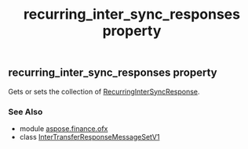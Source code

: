 ﻿---
title: recurring_inter_sync_responses property
second_title: Aspose.Finance for Python via .NET API References
description: 
type: docs
weight: 50
url: /python-net/aspose.finance.ofx/intertransferresponsemessagesetv1/recurring_inter_sync_responses/
is_root: false
---

## recurring_inter_sync_responses property


Gets or sets the collection of [RecurringInterSyncResponse](/finance/python-net/aspose.finance.ofx.intertransfer/recurringintersyncresponse).

### See Also
* module [aspose.finance.ofx](../../)
* class [InterTransferResponseMessageSetV1](/finance/python-net/aspose.finance.ofx/intertransferresponsemessagesetv1)
